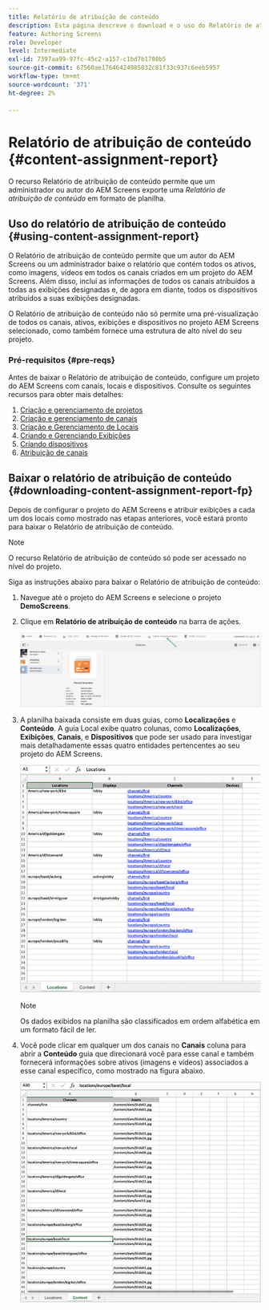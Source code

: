 ```yaml
---
title: Relatório de atribuição de conteúdo
description: Esta página descreve o download e o uso do Relatório de atribuição de conteúdo.
feature: Authoring Screens
role: Developer
level: Intermediate
exl-id: 7397aa99-97fc-45c2-a157-c1bd7b1700b5
source-git-commit: 67560ae17646424985032c81f33c937c6eeb5957
workflow-type: tm+mt
source-wordcount: '371'
ht-degree: 2%

---
```


# Relatório de atribuição de conteúdo {#content-assignment-report}

O recurso Relatório de atribuição de conteúdo permite que um administrador ou autor do AEM Screens exporte uma *Relatório de atribuição de conteúdo* em formato de planilha.

## Uso do relatório de atribuição de conteúdo {#using-content-assignment-report}

O Relatório de atribuição de conteúdo permite que um autor do AEM Screens ou um administrador baixe o relatório que contém todos os ativos, como imagens, vídeos em todos os canais criados em um projeto do AEM Screens. Além disso, inclui as informações de todos os canais atribuídos a todas as exibições designadas e, de agora em diante, todos os dispositivos atribuídos a suas exibições designadas.

O Relatório de atribuição de conteúdo não só permite uma pré-visualização de todos os canais, ativos, exibições e dispositivos no projeto AEM Screens selecionado, como também fornece uma estrutura de alto nível do seu projeto.


### Pré-requisitos {#pre-reqs}

Antes de baixar o Relatório de atribuição de conteúdo, configure um projeto do AEM Screens com canais, locais e dispositivos.
Consulte os seguintes recursos para obter mais detalhes:

1. [Criação e gerenciamento de projetos](/help/user-guide/creating-a-screens-project.md)
1. [Criação e gerenciamento de canais](/help/user-guide/managing-channels.md)
1. [Criação e Gerenciamento de Locais](/help/user-guide/managing-locations.md)
1. [Criando e Gerenciando Exibições](/help/user-guide/managing-displays.md)
1. [Criando dispositivos](/help/user-guide/managing-devices.md)
1. [Atribuição de canais](/help/user-guide/channel-assignment-latest-fp.md)


## Baixar o relatório de atribuição de conteúdo {#downloading-content-assignment-report-fp}

Depois de configurar o projeto do AEM Screens e atribuir exibições a cada um dos locais como mostrado nas etapas anteriores, você estará pronto para baixar o Relatório de atribuição de conteúdo.

>[!NOTE]
>O recurso Relatório de atribuição de conteúdo só pode ser acessado no nível do projeto.

Siga as instruções abaixo para baixar o Relatório de atribuição de conteúdo:

1. Navegue até o projeto do AEM Screens e selecione o projeto **DemoScreens**.

1. Clique em **Relatório de atribuição de conteúdo** na barra de ações.

   ![imagem](/help/user-guide/assets/content-assignment-report/can-download.png)

1. A planilha baixada consiste em duas guias, como **Localizações** e **Conteúdo**. A guia Local exibe quatro colunas, como **Localizações**, **Exibições**, **Canais**, e **Dispositivos** que pode ser usado para investigar mais detalhadamente essas quatro entidades pertencentes ao seu projeto do AEM Screens.

   ![imagem](/help/user-guide/assets/content-assignment-report/report-sheet1.png)

   >[!NOTE]
   >Os dados exibidos na planilha são classificados em ordem alfabética em um formato fácil de ler.

1. Você pode clicar em qualquer um dos canais no **Canais** coluna para abrir a **Conteúdo** guia que direcionará você para esse canal e também fornecerá informações sobre ativos (imagens e vídeos) associados a esse canal específico, como mostrado na figura abaixo.

   ![imagem](/help/user-guide/assets/content-assignment-report/report-sheet2.png)

